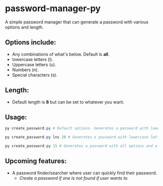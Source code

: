 # password-manager-py

A simple password manager that can generate a password with various options and length.

## Options include:

- Any combinations of what's below. Default is **all**.
- lowercase letters (l).
- Uppercase letters (u).
- Numbers (n).
- Special characters (s).

## Length:

- Default length is **8** but can be set to whatever you want.

## Usage:

```powershell
py create_password.py # Default options. Generates a password with lower and upper-case letters, numbers, and special characters.

py create_password.py lns 20 # Generates a password with lowercase letters, numbers, and special characters.

py create_password.py 15 # Generates a password with all options and a length of 15.
```

## Upcoming features:

- A password finder/searcher where user can quickly find their password.
  - _Create a password if one is not found if user wants to._
